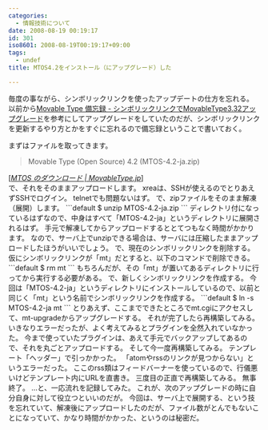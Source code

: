 ```yaml
---
categories:
  - 情報技術について
date: 2008-08-19 00:19:17
id: 301
iso8601: 2008-08-19T00:19:17+09:00
tags:
  - undef
title: MTOS4.2をインストール（にアップグレード）した

---
```


毎度の事ながら、シンボリックリンクを使ったアップデートの仕方を忘れる。
以前から<a href="http://bizcaz.com/archives/2006/09/02-030814.php">Movable Type 備忘録 - シンボリックリンクでMovableType3.32アップグレード</a>を参考にしてアップグレードをしていたのだが、シンボリックリンクを更新するやり方とかをすぐに忘れるので備忘録ということで書いておく。


まずはファイルを取ってきます。
<blockquote cite="http://www.movabletype.jp/opensource/getting-the-source.html" title="MTOS のダウンロード | MovableType.jp" class="blockquote"><p>Movable Type (Open Source) 4.2 (MTOS-4.2-ja.zip)</p></blockquote><div class="cite">[<cite><a href="http://www.movabletype.jp/opensource/getting-the-source.html">MTOS のダウンロード | MovableType.jp</a></cite>]</div>
で、それをそのままアップロードします。
xreaは、SSHが使えるのでとりあえずSSHでログイン。
telnetでも問題ないはず。
で、zipファイルをそのまま解凍（展開）します。
```default
$ unzip MTOS-4.2-ja.zip
```
ディレクトリ付になっているはずなので、中身はすべて「MTOS-4.2-ja」というディレクトリに展開されるはず。
手元で解凍してからアップロードするととてつもなく時間がかかります。
なので、サーバ上でunzipできる場合は、サーバには圧縮したままアップロードしたほうがいいでしょう。
で、現在のシンボリックリンクを削除する。
仮にシンボリックリンクが「mt」だとすると、以下のコマンドで削除できる。
```default
$ rm mt
```
もちろんだが、その「mt」が置いてあるディレクトリに行ってから実行する必要がある。
で、新しくシンボリックリンクを作成する。
今回は「MTOS-4.2-ja」というディレクトリにインストールしているので、以前と同じく「mt」という名前でシンボリックリンクを作成する。
```default
$ ln -s MTOS-4.2-ja mt
```
とりあえず、ここまでできたところでmt.cgiにアクセスして、mt-upgradeからアップグレードする。
それが完了したら再構築してみる。
いきなりエラーだったが、よく考えてみるとプラグインを全然入れていなかった。
今まで使っていたプラグインは、あえて手元でバックアップしてあるので、それを丸ごとアップロードする。
そして今一度再構築してみる。
テンプレート「ヘッダー」で引っかかった。
「atomやrssのリンクが見つからない」というエラーだった。
ここのrss類はフィードバーナーを使っているので、行儀悪いけどテンプレート内にURLを直書き。
三度目の正直で再構築してみる。
無事終了。
&#133;と、一応流れを記録してみた。
これが、次のアップグレードの時に自分自身に対して役立つといいのだが。
今回は、サーバ上で展開する、という技を忘れていて、解凍後にアップロードしたのだが、ファイル数がとんでもないことになっていて、かなり時間がかかった、というのは秘密だ。
    	